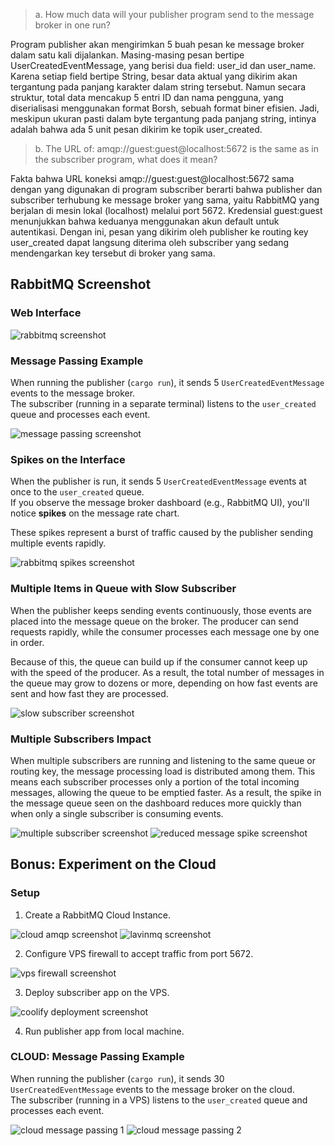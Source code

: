 > a. How much data will your publisher program send to the message broker in one run?

Program publisher akan mengirimkan 5 buah pesan ke message broker dalam satu kali dijalankan. Masing-masing pesan bertipe UserCreatedEventMessage, yang berisi dua field: user_id dan user_name. Karena setiap field bertipe String, besar data aktual yang dikirim akan tergantung pada panjang karakter dalam string tersebut. Namun secara struktur, total data mencakup 5 entri ID dan nama pengguna, yang diserialisasi menggunakan format Borsh, sebuah format biner efisien. Jadi, meskipun ukuran pasti dalam byte tergantung pada panjang string, intinya adalah bahwa ada 5 unit pesan dikirim ke topik user_created.

> b. The URL of: amqp://guest:guest@localhost:5672 is the same as in the subscriber program, what does it mean?

Fakta bahwa URL koneksi amqp://guest:guest@localhost:5672 sama dengan yang digunakan di program subscriber berarti bahwa publisher dan subscriber terhubung ke message broker yang sama, yaitu RabbitMQ yang berjalan di mesin lokal (localhost) melalui port 5672. Kredensial guest:guest menunjukkan bahwa keduanya menggunakan akun default untuk autentikasi. Dengan ini, pesan yang dikirim oleh publisher ke routing key user_created dapat langsung diterima oleh subscriber yang sedang mendengarkan key tersebut di broker yang sama.

## RabbitMQ Screenshot

### Web Interface

![rabbitmq screenshot](./images/rabbitmq_screenshot.png)

### Message Passing Example

When running the publisher (`cargo run`), it sends 5 `UserCreatedEventMessage` events to the message broker.  
The subscriber (running in a separate terminal) listens to the `user_created` queue and processes each event.

![message passing screenshot](./images/message_passing_screenshot.png)

### Spikes on the Interface

When the publisher is run, it sends 5 `UserCreatedEventMessage` events at once to the `user_created` queue.  
If you observe the message broker dashboard (e.g., RabbitMQ UI), you'll notice **spikes** on the message rate chart.

These spikes represent a burst of traffic caused by the publisher sending multiple events rapidly.

![rabbitmq spikes screenshot](./images/rabbitmq_spikes_screenshot.png)

### Multiple Items in Queue with Slow Subscriber

When the publisher keeps sending events continuously, those events are placed into the message queue on the broker. The producer can send requests rapidly, while the consumer processes each message one by one in order.

Because of this, the queue can build up if the consumer cannot keep up with the speed of the producer. As a result, the total number of messages in the queue may grow to dozens or more, depending on how fast events are sent and how fast they are processed.

![slow subscriber screenshot](./images/slow_subscriber_queue_screenshot.png)

### Multiple Subscribers Impact

When multiple subscribers are running and listening to the same queue or routing key, the message processing load is distributed among them. This means each subscriber processes only a portion of the total incoming messages, allowing the queue to be emptied faster. As a result, the spike in the message queue seen on the dashboard reduces more quickly than when only a single subscriber is consuming events.

![multiple subscriber screenshot](./images/multiple_subscriber_screenshot.png)
![reduced message spike screenshot](./images/reduced_message_spike_screenshot.png)

## Bonus: Experiment on the Cloud

### Setup

1. Create a RabbitMQ Cloud Instance.

![cloud amqp screenshot](./images/cloudamqp_screenshot.png)
![lavinmq screenshot](./images/lavinmq_screenshot.png)

2. Configure VPS firewall to accept traffic from port 5672.

![vps firewall screenshot](./images/vps_firewall_screenshot.png)

3. Deploy subscriber app on the VPS.

![coolify deployment screenshot](./images/coolify_deployment_screenshot.png)

4. Run publisher app from local machine.

### CLOUD: Message Passing Example

When running the publisher (`cargo run`), it sends 30 `UserCreatedEventMessage` events to the message broker on the cloud.  
The subscriber (running in a VPS) listens to the `user_created` queue and processes each event.

![cloud message passing 1](./images/cloud_message_passing_1.png)
![cloud message passing 2](./images/cloud_message_passing_2.png)
